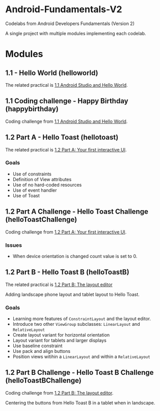# Android-Fundamentals-V2

Codelabs from Android Developers Fundamentals (Version 2)

A single project with multiple modules implementing each codelab.

# Modules

## 1.1 - Hello World (helloworld)

The related practical is [1.1 Android Studio and Hello World](https://codelabs.developers.google.com/codelabs/android-training-hello-world).

## 1.1 Coding challenge - Happy Birthday (happybirthday)

Coding challenge from [1.1 Android Studio and Hello World](https://codelabs.developers.google.com/codelabs/android-training-hello-world).

## 1.2 Part A - Hello Toast (hellotoast)

The related practical is [1.2 Part A: Your first interactive UI](https://codelabs.developers.google.com/codelabs/android-training-layout-editor-part-a).

### Goals
  - Use of constraints
  - Definition of View attributes
  - Use of no hard-coded resources
  - Use of event handler
  - Use of Toast
  
## 1.2 Part A Challenge - Hello Toast Challenge (helloToastChallenge)

Coding challenge from [1.2 Part A: Your first interactive UI](https://codelabs.developers.google.com/codelabs/android-training-layout-editor-part-a).

### Issues
  - When device orientation is changed count value is set to 0.
  
## 1.2 Part B - Hello Toast B (helloToastB)

The related practical is [1.2 Part B: The layout editor](https://codelabs.developers.google.com/codelabs/android-training-layout-editor-part-b)

Adding landscape phone layout and tablet layout to Hello Toast.

### Goals
  - Learning more features of `ConstraintLayout` and the layout editor.
  - Introduce two other `ViewGroup` subclasses: `LinearLayout` and `RelativeLayout`
  - Create layout variant for horizontal orientation
  - Layout variant for tablets and larger displays
  - Use baseline constraint
  - Use pack and align buttons
  - Position views witihin a `LinearLayout` and within a `RelativeLayout`

## 1.2 Part B Challenge - Hello Toast B Challenge (helloToastBChallenge)

Coding challenge from [1.2 Part B: The layout editor](https://codelabs.developers.google.com/codelabs/android-training-layout-editor-part-b).
  
Centering the buttons from Hello Toast B in a tablet when in landscape.  